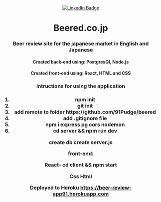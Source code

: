 
<div id="badges" align="center">
  <a href="https://www.linkedin.com/in/josh-h-34b566150/">
    <img src="https://img.shields.io/badge/LinkedIn-blue?style=for-the-badge&logo=linkedin&logoColor=white" alt="LinkedIn Badge"/>
  </a>



<h1>Beered.co.jp</h1>
                                                                                                                            

 <h3 align="center">Beer review site for the japanese market in English and Japanese</h3>

 <h4>Created back-end using: PostgresQl, Node.js</h4>
  <h4>Created front-end using: React, HTML and CSS</h4>
                                          
<h3>Intructions for using the application<h3/>
  <ol align="center">
   <li>npm init</li>
    <li>git init</li>  
    <li>add remote to folder https://github.com/91Pudge/beered</li>  
    <li>add .gitignore file</li> 
    <li>npm i express pg cors nodemon</li>
    <li>cd server && npm run dev</li> 
  </ol>

create db
create server.js

front-end:

React- cd client && npm start

Css
Html

Deployed to Heroku https://beer-review-app91.herokuapp.com
  
  </div>

